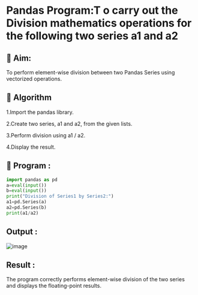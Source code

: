 # Pandas Program:T o carry out the Division mathematics operations for the following two series a1 and a2

## 🎯 Aim:
To perform element-wise division between two Pandas Series using vectorized operations.


## 🧠 Algorithm
1.Import the pandas library.

2.Create two series, a1 and a2, from the given lists.

3.Perform division using a1 / a2.

4.Display the result.
## 🧾 Program :
```.py
import pandas as pd
a=eval(input())
b=eval(input())
print("Division of Series1 by Series2:")
a1=pd.Series(a)
a2=pd.Series(b)
print(a1/a2)
```


## Output :
![image](https://github.com/user-attachments/assets/50afc751-d0a5-43dd-bcd9-be3b384da38d)


## Result :
The program correctly performs element-wise division of the two series and displays the floating-point results.

